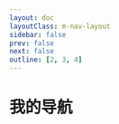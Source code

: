 ```yaml
---
layout: doc
layoutClass: m-nav-layout
sidebar: false
prev: false
next: false
outline: [2, 3, 4]
---
```


<style src="/.vitepress/theme/style.scss"></style>

<script setup>
import { NAV_DATA } from '/.vitepress/theme/utils/data'
</script>


# 我的导航

<MNavLinks v-for="{title, items} in NAV_DATA" :title="title" :items="items"/>